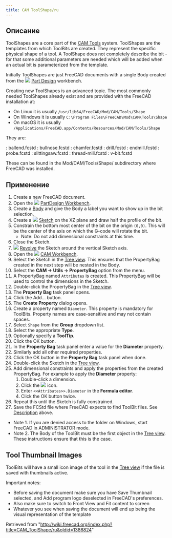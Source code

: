 ```yaml
---
title: CAM ToolShape/ru
---
```

## Описание

ToolShapes are a core part of the [CAM Tools](/CAM_Tools "CAM Tools") system. ToolShapes are the templates from which ToolBits are created. They represent the specific physical shape of a tool. A ToolShape does not completely describe the bit - for that some additional parameters are needed which will be added when an actual bit is parameterized from the template.

Initially ToolShapes are just FreeCAD documents with a single Body created from the ![](/images/Workbench_PartDesign.svg) [Part Design](/PartDesign_Workbench "PartDesign Workbench")  workbench.

Creating new ToolShapes is an advanced topic. The most commonly needed ToolShapes already exist and are provided with the FreeCAD installation at:

* On Linux it is usually `/usr/lib64/FreeCAD/Mod/CAM/Tools/Shape`
* On Windows it is usually `C:\Program Files\FreeCAD\Mod\CAM\Tools\Shape`
* On macOS it is usually `/Applications/FreeCAD.app/Contents/Resources/Mod/CAM/Tools/Shape`

They are:

:   ballend.fcstd
:   bullnose.fcstd
:   chamfer.fcstd
:   drill.fcstd
:   endmill.fcstd
:   probe.fcstd
:   slittingsaw.fcstd
:   thread-mill.fcstd
:   v-bit.fcstd

These can be found in the Mod/CAM/Tools/Shape/ subdirectory where FreeCAD was installed.

## Применение

1. Create a new FreeCAD document.
2. Open the ![](/images/Workbench_PartDesign.svg) [PartDesign Workbench](/PartDesign_Workbench "PartDesign Workbench").
3. Create a [Body](/PartDesign_Body "PartDesign Body") and give the Body a label you want to show up in the bit selection.
4. Create a ![](/images/PartDesign_NewSketch.svg) [Sketch](/PartDesign_NewSketch "PartDesign NewSketch") on the XZ plane and draw half the profile of the bit.
5. Constrain the bottom most center of the bit on the origin `(0,0)`. This will be the center of the axis on which the G-code will rotate the bit.
   * Note: Do not add dimensional constraints at this time.
6. Close the Sketch.
7. ![](/images/PartDesign_Revolution.svg) [Revolve](/PartDesign_Revolution "PartDesign Revolution") the Sketch around the vertical Sketch axis.
8. Open the ![](/images/Workbench_CAM.svg) [CAM Workbench](/CAM_Workbench "CAM Workbench").
9. Select the Sketch in the [Tree view](/Tree_view "Tree view"). This ensures that the PropertyBag created in the next step will be nested in the Body.
10. Select the **CAM → Utils → PropertyBag** option from the menu.
11. A PropertyBag named `Attributes` is created. This PropertyBag will be used to control the dimensions in the Sketch.
12. Double-click the PropertyBag in the [Tree view](/Tree_view "Tree view").
13. The **Property Bag** task panel opens.
14. Click the Add... button.
15. The **Create Property** dialog opens.
16. Create a property named `Diameter`. This property is mandatory for ToolBits. Property names are case-sensitive and may not contain spaces.
17. Select `Shape` from the **Group** dropdown list.
18. Select the appropriate **Type**.
19. Optionally specify a **ToolTip**.
20. Click the OK button.
21. In the **Property Bag** task panel enter a value for the **Diameter** property.
22. Similarly add all other required properties.
23. Click the OK button in the **Property Bag** task panel when done.
24. Double-click the Sketch in the [Tree view](/Tree_view "Tree view").
25. Add dimensional constraints and apply the properties from the created PropertyBag. For example to apply the **Diameter** property:
    1. Double-click a dimension.
    2. Click the ![](/images/Bound-expression.svg) icon.
    3. Enter `<<Attributes>>.Diameter` in the **Formula editor**.
    4. Click the OK button twice.
26. Repeat this until the Sketch is fully constrained.
27. Save the FCStd file where FreeCAD expects to find ToolBit files. See [Description](#Description) above.

* Note 1. If you are denied access to the folder on Windows, start FreeCAD in ADMINISTRATOR mode.
* Note 2. The Body of the ToolBit must be the first object in the [Tree view](/Tree_view "Tree view"). These instructions ensure that this is the case.

## Tool Thumbnail Images

ToolBits will have a small icon image of the tool in the [Tree view](/Tree_view "Tree view") if the file is saved with thumbnails active.

Important notes:

* Before saving the document make sure you have Save Thumbnail selected, and Add program logo deselected in FreeCAD's preferences.
* Also make sure to switch to Front View and Fit content to screen
* Whatever you see when saving the document will end up being the visual representation of the template

Retrieved from "<http://wiki.freecad.org/index.php?title=CAM_ToolShape/ru&oldid=1386824>"
